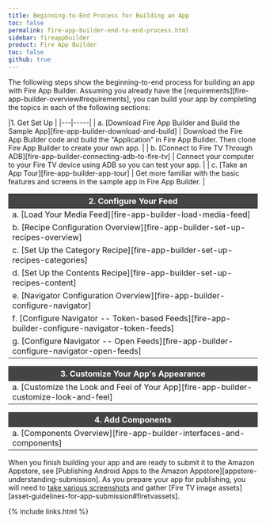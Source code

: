```yaml
---
title: Beginning-to-End Process for Building an App
toc: false
permalink: fire-app-builder-end-to-end-process.html
sidebar: fireappbuilder
product: Fire App Builder
toc: false
github: true
---
```

<style>
th {
background-color: #444;
color: white;
font-weight: bold;
}
</style>


The following steps show the beginning-to-end process for building an app with Fire App Builder. Assuming you already have the [requirements][fire-app-builder-overview#requirements], you can build your app by completing the topics in each of the following sections:

|1. Get Set Up |
|---|-----|
| a. [Download Fire App Builder and Build the Sample App][fire-app-builder-download-and-build] | Download the Fire App Builder code and build the "Application" in Fire App Builder. Then clone Fire App Builder to create your own app. |
| b. [Connect to Fire TV Through ADB][fire-app-builder-connecting-adb-to-fire-tv] | Connect your computer to your Fire TV device using ADB so you can test your app. |
| c. [Take an App Tour][fire-app-builder-app-tour] | Get more familiar with the basic features and screens in the sample app in Fire App Builder. |

| 2. Configure Your Feed |
|---|
| a. [Load Your Media Feed][fire-app-builder-load-media-feed] | Load your media feed in the app. Your feed contains all of your media assets, including the titles, descriptions, thumbnails, and media objects. |
| b. [Recipe Configuration Overview][fire-app-builder-set-up-recipes-overview] | Learn about what recipes are in Fire App Builder and requirements for configuration. |
| c. [Set Up the Category Recipe][fire-app-builder-set-up-recipes-categories] | Configure how Fire App Builder reads the categories in your feed. Categories organize your content into different groups.  |
| d. [Set Up the Contents Recipe][fire-app-builder-set-up-recipes-content] | Configure how Fire App Builder reads the content in your feed. Content refers to all the elements in your feed, such as the title, description, and video URLs. |
| e. [Navigator Configuration Overview][fire-app-builder-configure-navigator] | Learn about the role of the Navigator file and what needs configuration. |
| f. [Configure Navigator -- Token-based Feeds][fire-app-builder-configure-navigator-token-feeds] | Associate the categories and contents recipes with the screens in your app's UI. Follow these instructions if your feed requires a token to access it.|
| g. [Configure Navigator -- Open Feeds][fire-app-builder-configure-navigator-open-feeds] | Associate the categories and contents recipes with the screens in your app's UI. Follow these instructions if your feed is openly accessible without a token. |

| 3. Customize Your App's Appearance |
|---|
| a. [Customize the Look and Feel of Your App][fire-app-builder-customize-look-and-feel] | Customize the appearance of your app through the custom.xml file. You can customize almost every element of the app, from the font to background colors, homepage layout, splash screen, and more.|

| 4. Add Components |
|---|
| a. [Components Overview][fire-app-builder-interfaces-and-components] | Set up authentication, in-app purchasing, analytics, ads, or the media player by loading already coded components that implement interfaces in Fire App Builder. |

When you finish building your app and are ready to submit it to the Amazon Appstore, see [Publishing Android Apps to 
the Amazon Appstore][appstore-understanding-submission]. As you prepare your app for publishing, you will need to [take various screenshots](/support/submitting-your-app/tech-docs/04-taking-screenshots) and gather [Fire TV image assets][asset-guidelines-for-app-submission#firetvassets].

{% include links.html %}
